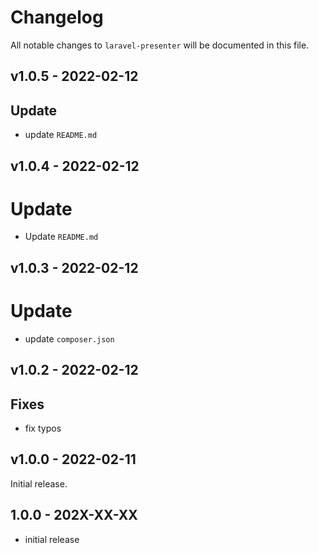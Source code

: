 # Changelog

All notable changes to `laravel-presenter` will be documented in this file.

## v1.0.5 - 2022-02-12

## Update

- update `README.md`

## v1.0.4 - 2022-02-12

# Update

- Update `README.md`

## v1.0.3 - 2022-02-12

# Update

- update `composer.json`

## v1.0.2 - 2022-02-12

## Fixes

- fix typos

## v1.0.0 - 2022-02-11

Initial release.

## 1.0.0 - 202X-XX-XX

- initial release
